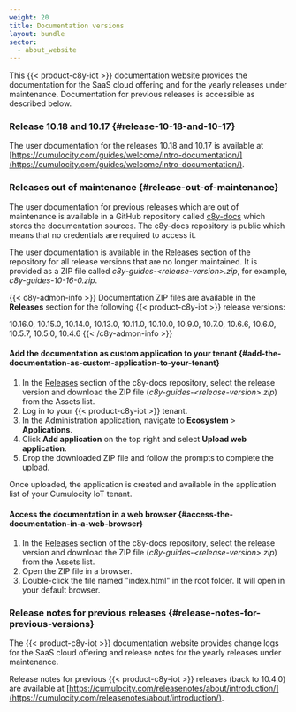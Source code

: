 ```yaml
---
weight: 20
title: Documentation versions
layout: bundle
sector:
  - about_website
---
```


This {{< product-c8y-iot >}} documentation website provides the documentation for the SaaS cloud offering and for the yearly releases under maintenance. Documentation for previous releases is accessible as described below.

### Release 10.18 and 10.17 {#release-10-18-and-10-17}

The user documentation for the releases 10.18 and 10.17 is available at [https://cumulocity.com/guides/welcome/intro-documentation/](https://cumulocity.com/guides/welcome/intro-documentation/).

### Releases out of maintenance {#release-out-of-maintenance}

The user documentation for previous releases which are out of maintenance is available in a  GitHub repository called [c8y-docs](https://github.com/SoftwareAG/c8y-docs) which stores the documentation sources. The c8y-docs repository is public which means that no credentials are required to access it.

The user documentation is available in the [Releases](https://github.com/SoftwareAG/c8y-docs/releases) section of the repository for all release versions that are no longer maintained. It is provided as a ZIP file called *c8y-guides-&lt;release-version&gt;.zip*, for example, *c8y-guides-10-16-0.zip*.

{{< c8y-admon-info >}}
Documentation ZIP files are available in the **Releases** section for the following {{< product-c8y-iot >}} release versions:

10.16.0, 10.15.0, 10.14.0, 10.13.0, 10.11.0, 10.10.0, 10.9.0, 10.7.0, 10.6.6, 10.6.0, 10.5.7, 10.5.0, 10.4.6
{{< /c8y-admon-info >}}

#### Add the documentation as custom application to your tenant {#add-the-documentation-as-custom-application-to-your-tenant}

1. In the [Releases](https://github.com/SoftwareAG/c8y-docs/releases) section of the c8y-docs repository, select the release version and download the ZIP file (*c8y-guides-&lt;release-version&gt;.zip*) from the Assets list.
2. Log in to your {{< product-c8y-iot >}} tenant.
3. In the Administration application, navigate to **Ecosystem** > **Applications**.
4. Click **Add application** on the top right and select **Upload web application**.
5. Drop the downloaded ZIP file and follow the prompts to complete the upload.

Once uploaded, the application is created and available in the application list of your Cumulocity IoT tenant.

#### Access the documentation in a web browser {#access-the-documentation-in-a-web-browser}

1. In the [Releases](https://github.com/SoftwareAG/c8y-docs/releases) section of the c8y-docs repository, select the release version and download the ZIP file (*c8y-guides-&lt;release-version&gt;.zip*) from the Assets list.
2. Open the ZIP file in a browser.
3. Double-click the file named "index.html" in the root folder. It will open in your default browser.

### Release notes for previous releases {#release-notes-for-previous-versions}

The {{< product-c8y-iot >}} documentation website provides change logs for the SaaS cloud offering and release notes for the yearly releases under maintenance.

Release notes for previous {{< product-c8y-iot >}} releases (back to 10.4.0) are available at [https://cumulocity.com/releasenotes/about/introduction/](https://cumulocity.com/releasenotes/about/introduction/).
